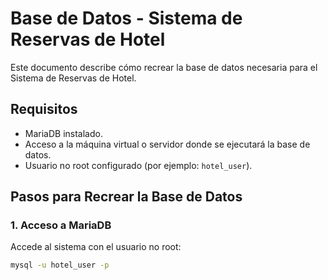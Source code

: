 # Base de Datos - Sistema de Reservas de Hotel

Este documento describe cómo recrear la base de datos necesaria para el Sistema de Reservas de Hotel.

## Requisitos
- MariaDB instalado.
- Acceso a la máquina virtual o servidor donde se ejecutará la base de datos.
- Usuario no root configurado (por ejemplo: `hotel_user`).

## Pasos para Recrear la Base de Datos

### 1. Acceso a MariaDB
Accede al sistema con el usuario no root:
```bash
mysql -u hotel_user -p

